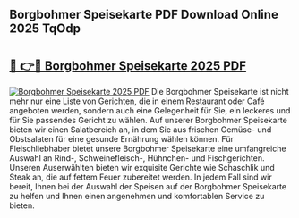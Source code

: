 ## Borgbohmer Speisekarte PDF Download Online 2025 TqOdp

# <h2><a href="http://gcafz1.nevu.top/?p=Borgbohmer+Speisekarte">🔗 👉🔴 Borgbohmer Speisekarte 2025 PDF</a></h2>

[![Borgbohmer Speisekarte 2025 PDF](https://i.imgur.com/dBaPXMq.png)](http://gcafz1.nevu.top/?p=Borgbohmer+Speisekarte)
Die Borgbohmer Speisekarte ist nicht mehr nur eine Liste von Gerichten, die in einem Restaurant oder Café angeboten werden, sondern auch eine Gelegenheit für Sie, ein leckeres und für Sie passendes Gericht zu wählen. Auf unserer Borgbohmer Speisekarte bieten wir einen Salatbereich an, in dem Sie aus frischen Gemüse- und Obstsalaten für eine gesunde Ernährung wählen können. Für Fleischliebhaber bietet unsere Borgbohmer Speisekarte eine umfangreiche Auswahl an Rind-, Schweinefleisch-, Hühnchen- und Fischgerichten. Unseren Auserwählten bieten wir exquisite Gerichte wie Schaschlik und Steak an, die auf fettem Feuer zubereitet werden. In jedem Fall sind wir bereit, Ihnen bei der Auswahl der Speisen auf der Borgbohmer Speisekarte zu helfen und Ihnen einen angenehmen und komfortablen Service zu bieten.
